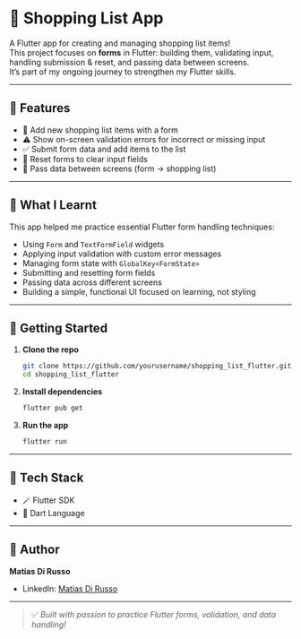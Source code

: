 # 🛒 Shopping List App

A Flutter app for creating and managing shopping list items!  
This project focuses on **forms** in Flutter: building them, validating input, handling submission & reset, and passing data between screens.  
It’s part of my ongoing journey to strengthen my Flutter skills.  

---

## 🔮 Features

- 📝 Add new shopping list items with a form  
- ⚠️ Show on-screen validation errors for incorrect or missing input  
- ✅ Submit form data and add items to the list  
- 🔄 Reset forms to clear input fields  
- 🔗 Pass data between screens (form → shopping list)  

---

## 📖 What I Learnt

This app helped me practice essential Flutter form handling techniques:  

- Using `Form` and `TextFormField` widgets  
- Applying input validation with custom error messages  
- Managing form state with `GlobalKey<FormState>`  
- Submitting and resetting form fields  
- Passing data across different screens  
- Building a simple, functional UI focused on learning, not styling  

---

## 🚀 Getting Started

1. **Clone the repo**
   ```bash
   git clone https://github.com/yourusername/shopping_list_flutter.git
   cd shopping_list_flutter
   ```
2. **Install dependencies**
   ```bash
   flutter pub get
   ```
3. **Run the app**
   ```bash
   flutter run
   ```

---

## 🔧 Tech Stack

- 🪄 Flutter SDK  
- 📂 Dart Language  

---

## 👥 Author

**Matias Di Russo**

- LinkedIn: [Matias Di Russo](www.linkedin.com/in/matias-di-russo-2870b54b)  

---

> ✅ *Built with passion to practice Flutter forms, validation, and data handling!*  
